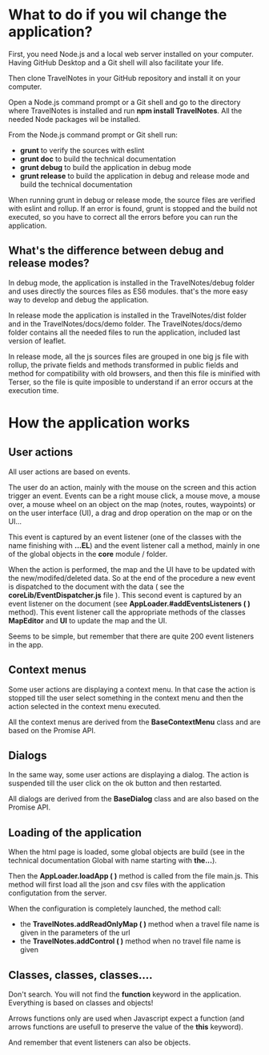 # What to do if you wil change the application?

First, you need Node.js and a local web server installed on your computer. Having GitHub Desktop and a Git shell will also facilitate your life.

Then clone TravelNotes in your GitHub repository and install it on your computer.

Open a Node.js command prompt or a Git shell and go to the directory where TravelNotes is installed and run __npm install TravelNotes__. All the needed Node packages wil be installed.

From the Node.js command prompt or Git shell run:
- __grunt__ to verify the sources with eslint
- __grunt doc__ to build the technical documentation
- __grunt debug__ to build the application in debug mode
- __grunt release__ to build the application in debug and release mode and build the technical documentation

When running grunt in debug or release mode, the source files are verified with eslint and rollup. If an error is found, grunt is stopped and the build not executed, 
so you have to correct all the errors before you can run the application.

## What's the difference between debug and release modes?

In debug mode, the application is installed in the TravelNotes/debug folder and uses directly the sources files as ES6 modules. that's the more easy way to develop and debug the application.

In release mode the application is installed in the TravelNotes/dist folder and in the TravelNotes/docs/demo folder. The TravelNotes/docs/demo folder contains all the needed files
to run the application, included last version of leaflet. 

In release mode, all the js sources files are grouped in one big js file with rollup, the private fields and methods transformed in public fields and method for compatibility with old browsers,
and then this file is minified with Terser, so the file is quite imposible to understand if an error occurs at the execution time.

# How the application works

## User actions

All user actions are based on events. 

The user do an action, mainly with the mouse on the screen and this action trigger an event. Events can be a right mouse click, a mouse move, a mouse over, a mouse wheel on an object on 
the map (notes, routes, waypoints) or on the user interface (UI), a drag and drop operation on the map or on the UI...

This event is captured by an event listener (one of the classes with the name finishing with __...EL__) and the event listener call a method, mainly in one of the global objects in the __core__ module / folder.

When the action is performed, the map and the UI have to be updated with the new/modifed/deleted data. So at the end of the procedure a new event is dispatched to the document with the data
( see the __coreLib/EventDispatcher.js__ file ). This second event is captured by an event listener on the document (see  __AppLoader.#addEventsListeners ( )__ method). This event listener call
the appropriate methods of the classes __MapEditor__ and __UI__ to update the map and the UI.

Seems to be simple, but remember that there are quite 200 event listeners in the app.

## Context menus

Some user actions are displaying a context menu. In that case the action is stopped till the user select something in the context menu and then the action selected in the context menu executed.

All the context menus are derived from the __BaseContextMenu__ class and are based on the Promise API.

## Dialogs

In the same way, some user actions are displaying a dialog. The action is suspended till the user click on the ok button and then restarted.

All dialogs are derived from the __BaseDialog__ class and are also based on the Promise API.

## Loading of the application

When the html page is loaded, some global objects are build (see in the technical documentation Global with name starting with __the...__).

Then the __AppLoader.loadApp ( )__ method is called from the file main.js. This method will first load all the json and csv files with the application configutation from the server.

When the configuration is completely launched, the method call:
- the __TravelNotes.addReadOnlyMap ( )__ method when a travel file name is given in the parameters of the url
- the __TravelNotes.addControl ( )__ method when no travel file name is given

## Classes, classes, classes....

Don't search. You will not find the __function__ keyword in the application. Everything is based on classes and objects!

Arrows functions only are used when Javascript expect a function (and arrows functions are usefull to preserve the value of the __this__ keyword).

And remember that event listeners can also be objects.
